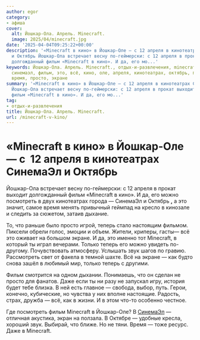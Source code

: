 ```yaml
---
author: egor
category:
- афиша
cover:
  alt: Йошкар-Ола. Апрель. Minecraft.
  image: 2025/04/minecraft.jpg
date: '2025-04-04T09:25:22+00:00'
description: '«Minecraft в кино» в Йошкар-Оле — с 12 апреля в кинотеатрах СинемаЭл
  и Октябрь Йошкар-Ола встречает весну по-геймерски: с 12 апреля в прокат выходит
  долгожданный фильм «Minecraft в кино». И да, его мо...'
keywords: Йошкар-Ола. Апрель. Minecraft., отдых-и-развлечения, minecraft, йошкар,
  синемаэл, фильм, это, всё, кино, оле, апреля, кинотеатрах, октябрь, посмотреть,
  время, просто, экране
summary: '«Minecraft в кино» в Йошкар-Оле — с 12 апреля в кинотеатрах СинемаЭл и Октябрь
  Йошкар-Ола встречает весну по-геймерски: с 12 апреля в прокат выходит долгожданный
  фильм «Minecraft в кино». И да, его мо...'
tag:
- отдых-и-развлечения
title: Йошкар-Ола. Апрель. Minecraft.
url: /minecraft-v-kino/
---
```


# «Minecraft в кино» в Йошкар-Оле — с  12 апреля в кинотеатрах СинемаЭл и Октябрь

Йошкар-Ола встречает весну по-геймерски: с 12 апреля в прокат выходит долгожданный фильм «Minecraft в кино». И да, его можно посмотреть в двух кинотеатрах города — СинемаЭл и Октябрь **,** а это значит, самое время менять привычный геймпад на кресло в кинозале и следить за сюжетом, затаив дыхание.

То, что раньше было просто игрой, теперь стало настоящим фильмом. Пиксели обрели голос, эмоции и объем. Жители, криперы, гасты— всё это оживает на большом экране. И да, это именно тот Minecraft, в который ты играл вечерами. Только теперь его можно увидеть по-другому. Почувствовать атмосферу. Услышать звук шагов по гравию. Рассмотреть свет от факела в темной шахте. Всё на экране — как будто снова зашёл в любимый мир, только теперь с другими.

Фильм смотрится на одном дыхании. Понимаешь, что он сделан не просто для фанатов. Даже если ты ни разу не запускал игру, история будет тебе близка. В ней есть главное — свобода, выбор, путь. Герои, конечно, кубические, но чувства у них вполне настоящие. Радость, страх, дружба — всё, как в жизни. И в этом что-то особенно честное.

Где посмотреть фильм Minecraft в Йошкар-Оле? В [СинемаЭл](https://cinemael.ru/yoshkar-ola/soon#/movie/1000000000338) — отличная акустика, экран на ползала. В Октябре — удобные кресла, хороший звук. Выбирай, что ближе. Но не тяни. Время — тоже ресурс. Даже в Minecraft.